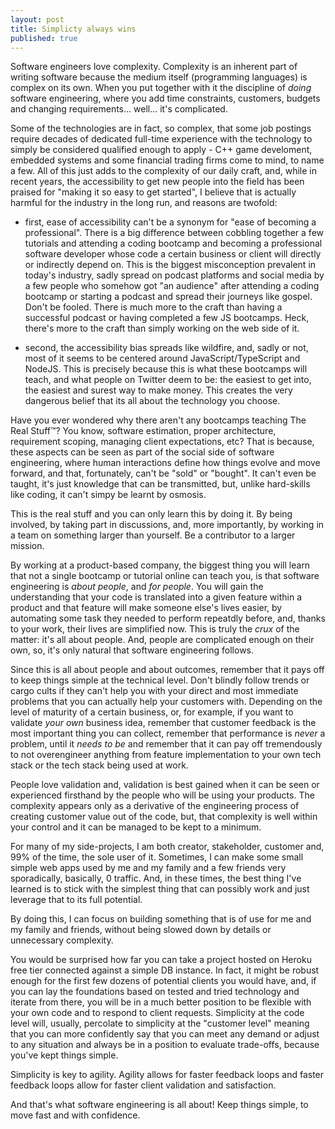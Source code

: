 ```yaml
---
layout: post
title: Simplicty always wins
published: true
---
```

Software engineers love complexity. Complexity is an inherent part of writing software because the medium itself (programming languages) is complex on its own. When you put together with it the discipline of _doing_ software engineering, where you add time constraints, customers, budgets and changing requirements... well... it's complicated. 

Some of the technologies are in fact, so complex, that some job postings require decades of dedicated full-time experience with the technology to simply be considered qualified enough to apply - C++ game develoment, embedded systems and some financial trading firms come to mind, to name a few. All of this just adds to the complexity of our daily craft, and, while in recent years, the accessibility to get new people into the field has been praised for "making it so easy to get started", I believe that is actually harmful for the industry in the long run, and reasons are twofold:

- first, ease of accessibility can't be a synonym for "ease of becoming a professional". There is a big difference between cobbling together a few tutorials and attending a coding bootcamp and becoming a professional software developer whose code a certain business or client will directly or indirectly depend on. This is the biggest misconception prevalent in today's industry, sadly spread on podcast platforms and social media by a few people who somehow got "an audience" after attending a coding bootcamp or starting a podcast and spread their journeys like gospel. Don't be fooled. There is much more to the craft than having a successful podcast or having completed a few JS bootcamps. Heck, there's more to the craft than simply working on the web side of it.

- second, the accessibility bias spreads like wildfire, and, sadly or not, most of it seems to be centered around JavaScript/TypeScript and NodeJS. This is precisely because this is what these bootcamps will teach, and what people on Twitter deem to be: the easiest to get into, the easiest and surest way to make money. This creates the very dangerous belief that its all about the technology you choose.

Have you ever wondered why there aren't any bootcamps teaching The Real Stuff™? You know, software estimation, proper architecture, requirement scoping, managing client expectations, etc? That is because, these aspects can be seen as part of the social side of software engineering, where human interactions define how things evolve and move forward, and that, fortunately, can't be "sold" or "bought". It can't even be taught, it's just knowledge that can be transmitted, but, unlike hard-skills like coding, it can't simpy be learnt by osmosis. 

This is the real stuff and you can only learn this by doing it. By being involved, by taking part in discussions, and, more importantly, by working in a team on something larger than yourself. Be a contributor to a larger mission. 

By working at a product-based company, the biggest thing you will learn that not a single bootcamp or tutorial online can teach you, is that software engineering is _about people_, and _for people_. You will gain the understanding that your code is translated into a given feature within a product and that feature will make someone else's lives easier, by automating some task they needed to perform repeatdly before,  and, thanks to your work, their lives are simplified now. This is truly the _crux_ of the matter: it's all about people. And, people are complicated enough on their own, so, it's only natural that software engineering follows.

Since this is all about people and about outcomes, remember that it pays off to keep things simple at the technical level. Don't blindly follow trends or cargo cults if they can't help you with your direct and most immediate problems that you can actually help your customers with. Depending on the level of maturity of a certain business, or, for example, if you want to validate _your own_ business idea, remember that customer feedback is the most important thing you can collect, remember that performance is _never_ a problem, until it _needs to be_ and remember that it can pay off tremendously to not overengineer anything from feature implementation to your own tech stack or the tech stack being used at work.

People love validation and, validation is best gained when it can be seen or experienced firsthand by the people who will be using your products. The complexity appears only as a derivative of the engineering process of creating customer value out of the code, but, that complexity is well within your control and it can be managed to be kept to a minimum.

For many of my side-projects, I am both creator, stakeholder, customer and, 99% of the time, the sole user of it. Sometimes, I can make some small simple web apps used by me and my family and a few friends very sporadically, basically, 0 traffic. And, in these times, the best thing I've learned is to stick with the simplest thing that can possibly work and just leverage that to its full potential.

By doing this, I can focus on building something that is of use for me and my family and friends, without being slowed down by details or unnecessary complexity.

You would be surprised how far you can take a project hosted on Heroku free tier connected against a simple DB instance. In fact, it might be robust enough for the first few dozens of potential clients you would have, and, if you can lay the foundations based on tested and tried technology and iterate from there, you will be in a much better position to be flexible with your own code and to respond to client requests. Simplicity at the code level will, usually, percolate to simplicity at the "customer level" meaning that you can more confidently say that you can meet any demand or adjust to any situation and always be in a position to evaluate trade-offs, because you've kept things simple.

Simplicity is key to agility. Agility allows for faster feedback loops and faster feedback loops allow for faster client validation and satisfaction.

And that's what software engineering is all about! Keep things simple, to move fast and with confidence.
